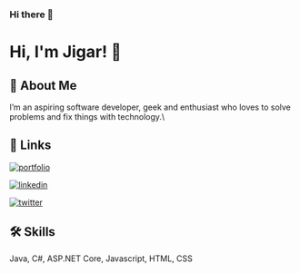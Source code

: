 ### Hi there 👋

<!--
**jigarp4tel/jigarp4tel** is a ✨ _special_ ✨ repository because its `README.md` (this file) appears on your GitHub profile.

Here are some ideas to get you started:

- 🔭 I’m currently working on ...
- 🌱 I’m currently learning ...
- 👯 I’m looking to collaborate on ...
- 🤔 I’m looking for help with ...
- 💬 Ask me about ...
- 📫 How to reach me: ...
- 😄 Pronouns: ...
- ⚡ Fun fact: ...
-->


# Hi, I'm Jigar! 👋

  
## 🚀 About Me
I’m an aspiring software developer, geek and enthusiast who loves to solve problems and fix things with technology.\


## 🔗 Links
[![portfolio](https://img.shields.io/badge/my_portfolio-000?style=for-the-badge&logo=ko-fi&logoColor=white)](https://jigarp4tel.github.io//)

[![linkedin](https://img.shields.io/badge/linkedin-0A66C2?style=for-the-badge&logo=linkedin&logoColor=white)](https://www.linkedin.com/in/jigarp4tel/)

[![twitter](https://img.shields.io/badge/twitter-1DA1F2?style=for-the-badge&logo=twitter&logoColor=white)](https://twitter.com/jigarp4tel)

  
## 🛠 Skills
Java, C#, ASP.NET Core, Javascript, HTML, CSS

  
